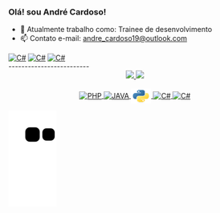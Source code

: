 ### Olá! sou André Cardoso!


- 🔭 Atualmente trabalho como: Trainee de desenvolvimento
- 📫 Contato e-mail: andre_cardoso19@outlook.com
<div>
  <a href="https://www.twitch.tv/andre_ancara" target="_blank"><img align="center" alt="C#" height="30" width="90" src="https://img.shields.io/badge/Twitch-9146FF?style=for-the-badge&logo=twitch&logoColor=white" target="_blank"></a>
  <a href="https://www.linkedin.com/in/andr%C3%A9-cardoso-arag%C3%A3o-a42493219" target="_blank"><img align="center" alt="C#" height="30" width="90" src="https://img.shields.io/badge/-LinkedIn-%230077B5?style=for-the-badge&logo=linkedin&logoColor=white" target="_blank"></a> 
  <a href="https://www.youtube.com/channel/UCRrKy4DqTPIRmGV7Me4yDhw" target="_blank"><img align="center" alt="C#" height="30" width="90" src="https://img.shields.io/badge/YouTube-FF0000?style=for-the-badge&logo=youtube&logoColor=white" target="_blank"></a>
</div>
-------------------------
<div align="center">
  
  <a href="https://github.com/andrecardoso19">
  <img height="180em" src="https://github-readme-stats.vercel.app/api?username=andrecardoso19&count_private=true&show_icons=true&theme=dark"/>
  <img height="180em" src="https://github-readme-stats.vercel.app/api/top-langs/?username=andrecardoso19&layout=compact&show_icons=true&theme=dark"/>
</div>
  
<div align="center" style="display: inline_block"><br>
  <img align="center" alt="PHP" height="30" width="60" src="https://img.shields.io/badge/PHP-777BB4?style=for-the-badge&logo=php&logoColor=white">
  <img align="center" alt="JAVA" height="30" width="80" src="https://img.shields.io/badge/Java-ED8B00?style=for-the-badge&logo=java&logoColor=white">
  <img align="center" alt="Python" height="30" width="40" src="https://raw.githubusercontent.com/devicons/devicon/master/icons/python/python-original.svg">
  <img align="center" alt="C#" height="30" width="60" src="https://img.shields.io/badge/C%23-239120?style=for-the-badge&logo=c-sharp&logoColor=white">
  <img align="center" alt="C#" height="30" width="90" src="https://img.shields.io/badge/Swift-FA7343?style=for-the-badge&logo=swift&logoColor=white">
</div>
  
  ![Snake animation](https://github.com/rafaballerini/rafaballerini/blob/output/github-contribution-grid-snake.svg)
